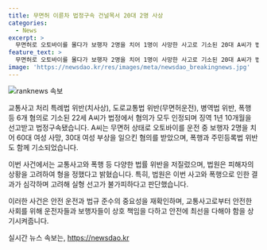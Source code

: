 ```yaml
---
title: 무면허 이륜차 법정구속 건널목서 20대 2명 사상
categories:
  - News
excerpt: >
  무면허로 오토바이를 몰다가 보행자 2명을 치어 1명이 사망한 사고로 기소된 20대 A씨가 법정구속됐다. A씨는 교통사고 처리 특례법 위반과 도로교통법 위반 등 6가지 혐의로 불구속기소됐으나, 1년10개월의 실형을 선고받고 구속됐다. 또한 A씨는 폭행사건과 주민등록법 위반 혐의도 받았으며, 법원은 사고 피해자들의 과실을 고려하면서도 결과가 심각하고, 정당한 이유 없이 입영하지 않았다며 실형을 선고했다.
feature_text: >
  무면허로 오토바이를 몰다가 보행자 2명을 치어 1명이 사망한 사고로 기소된 20대 A씨가 법정구속됐다. A씨는 교통사고 처리 특례법 위반과 도로교통법 위반 등 6가지 혐의로 불구속기소됐으나, 1년10개월의 실형을 선고받고 구속됐다. 또한 A씨는 폭행사건과 주민등록법 위반 혐의도 받았으며, 법원은 사고 피해자들의 과실을 고려하면서도 결과가 심각하고, 정당한 이유 없이 입영하지 않았다며 실형을 선고했다.
image: 'https://newsdao.kr/res/images/meta/newsdao_breakingnews.jpg'
---
```


<p><img src="https://newsdao.kr/res/images/meta/newsdao_breakingnews.jpg" alt="ranknews 속보" /></p>

<p>교통사고 처리 특례법 위반(치사상), 도로교통법 위반(무면허운전), 병역법 위반, 폭행 등 6개 혐의로 기소된 22세 A씨가 법정에서 혐의가 모두 인정되며 징역 1년 10개월을 선고받고 법정구속됐습니다. A씨는 무면허 상태로 오토바이를 운전 중 보행자 2명을 치어 60대 여성 사망, 30대 여성 부상을 일으킨 혐의를 받았으며, 폭행과 주민등록법 위반도 함께 기소되었습니다. </p>

<p>이번 사건에서는 교통사고와 폭행 등 다양한 법률 위반을 저질렀으며, 법원은 피해자의 상황을 고려하여 형을 정했다고 밝혔습니다. 특히, 법원은 이번 사고와 폭행으로 인한 결과가 심각하며 고려해 실형 선고가 불가피하다고 판단했습니다. </p>

<p>이러한 사건은 안전 운전과 법규 준수의 중요성을 재확인하며, 교통사고로부터 안전한 사회를 위해 운전자들과 보행자들이 상호 책임을 다하고 안전에 최선을 다해야 함을 상기시켜줍니다.</p>
실시간 뉴스 속보는, <a href="https://newsdao.kr" rel="dofollow">https://newsdao.kr</a>


